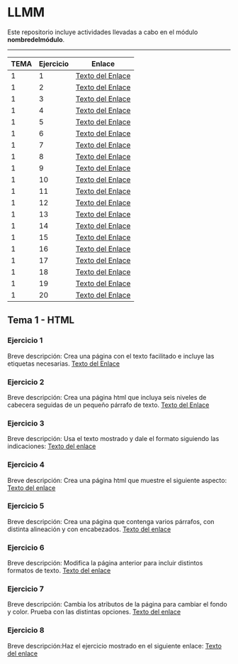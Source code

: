 # LLMM

Este repositorio incluye actividades llevadas a cabo en el módulo **nombredelmódulo**.

---
| TEMA  | Ejercicio | Enlace | 
| ----- | --------- | ------ |
| 1     |      1    | [Texto del Enlace](https://github.com/adrianortaaa/LLMM/blob/main/Ejercicio1.html) |
| 1     |      2    | [Texto del Enlace](https://github.com/adrianortaaa/LLMM/blob/main/Ejercicio1.html) |
| 1     |      3    | [Texto del Enlace](https://github.com/adrianortaaa/LLMM/blob/main/Ejercicio1.html) |
| 1     |      4    | [Texto del Enlace](https://github.com/adrianortaaa/LLMM/blob/main/Ejercicio1.html) |
| 1     |      5    | [Texto del Enlace](https://github.com/adrianortaaa/LLMM/blob/main/Ejercicio1.html) |
| 1     |      6    | [Texto del Enlace](https://github.com/adrianortaaa/LLMM/blob/main/Ejercicio1.html) |
| 1     |      7    | [Texto del Enlace](https://github.com/adrianortaaa/LLMM/blob/main/Ejercicio1.html) |
| 1     |      8    | [Texto del Enlace](https://github.com/adrianortaaa/LLMM/blob/main/Ejercicio1.html) |
| 1     |      9    | [Texto del Enlace](https://github.com/adrianortaaa/LLMM/blob/main/Ejercicio1.html) |
| 1     |      10   | [Texto del Enlace](https://github.com/adrianortaaa/LLMM/blob/main/Ejercicio1.html) |
| 1     |      11   | [Texto del Enlace](https://github.com/adrianortaaa/LLMM/blob/main/Ejercicio1.html) |
| 1     |      12   | [Texto del Enlace](https://github.com/adrianortaaa/LLMM/blob/main/Ejercicio1.html) |
| 1     |      13   | [Texto del Enlace](https://github.com/adrianortaaa/LLMM/blob/main/Ejercicio1.html) |
| 1     |      14   | [Texto del Enlace](https://github.com/adrianortaaa/LLMM/blob/main/Ejercicio1.html) |
| 1     |      15   | [Texto del Enlace](https://github.com/adrianortaaa/LLMM/blob/main/Ejercicio1.html) |
| 1     |      16   | [Texto del Enlace](https://github.com/adrianortaaa/LLMM/blob/main/Ejercicio1.html) |
| 1     |      17   | [Texto del Enlace](https://github.com/adrianortaaa/LLMM/blob/main/Ejercicio1.html) |
| 1     |      18   | [Texto del Enlace](https://github.com/adrianortaaa/LLMM/blob/main/Ejercicio1.html) |
| 1     |      19   | [Texto del Enlace](https://github.com/adrianortaaa/LLMM/blob/main/Ejercicio1.html) |
| 1     |      20   | [Texto del Enlace](https://github.com/adrianortaaa/LLMM/blob/main/Ejercicio1.html) |


## Tema 1 - HTML

### Ejercicio 1
Breve descripción: 
Crea una página con el texto facilitado e incluye las etiquetas necesarias.
[Texto del Enlace](https://github.com/adrianortaaa/LLMM/blob/main/Ejercicio1.html)

### Ejercicio 2
Breve descripción:
Crea una página html que incluya seis niveles de cabecera seguidas de un pequeño párrafo de texto.
[Texto del Enlace](https://github.com/adrianortaaa/LLMM/blob/main/Ejercicio2.html)

### Ejercicio 3
Breve descripción:
Usa el texto mostrado y dale el formato siguiendo las indicaciones:
[Texto del enlace](https://github.com/adrianortaaa/LLMM/blob/main/Ejercicio3.html)

### Ejercicio 4
Breve descripción:
Crea una página html que muestre el siguiente aspecto:
[Texto del enlace](https://github.com/adrianortaaa/LLMM/blob/main/Ejercicio4.html)


### Ejercicio 5
Breve descripción:
Crea una página que contenga varios párrafos, con distinta alineación y con
encabezados.
[Texto del enlace](https://github.com/adrianortaaa/LLMM/blob/main/Ejercicio5.html)

### Ejercicio 6
Breve descripción:
Modifica la página anterior para incluir distintos formatos de texto.
[Texto del enlace](https://github.com/adrianortaaa/LLMM/blob/main/Ejercicio6.html)


### Ejercicio 7
Breve descripción:
Cambia los atributos de la página para cambiar el fondo y color. Prueba con las
distintas opciones.
[Texto del enlace](https://github.com/adrianortaaa/LLMM/blob/main/Ejercicio7.html)

### Ejercicio 8
Breve descripción:Haz el ejercicio mostrado en el siguiente enlace:
[Texto del enlace](https://github.com/adrianortaaa/LLMM/blob/main/Ejercicio8.html)


